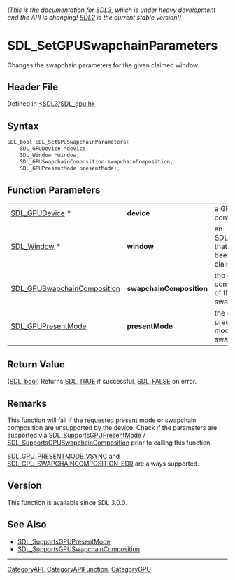 ###### (This is the documentation for SDL3, which is under heavy development and the API is changing! [SDL2](https://wiki.libsdl.org/SDL2/) is the current stable version!)
# SDL_SetGPUSwapchainParameters

Changes the swapchain parameters for the given claimed window.

## Header File

Defined in [<SDL3/SDL_gpu.h>](https://github.com/libsdl-org/SDL/blob/main/include/SDL3/SDL_gpu.h)

## Syntax

```c
SDL_bool SDL_SetGPUSwapchainParameters(
    SDL_GPUDevice *device,
    SDL_Window *window,
    SDL_GPUSwapchainComposition swapchainComposition,
    SDL_GPUPresentMode presentMode);
```

## Function Parameters

|                                                            |                          |                                                    |
| ---------------------------------------------------------- | ------------------------ | -------------------------------------------------- |
| [SDL_GPUDevice](SDL_GPUDevice) *                           | **device**               | a GPU context.                                     |
| [SDL_Window](SDL_Window) *                                 | **window**               | an [SDL_Window](SDL_Window) that has been claimed. |
| [SDL_GPUSwapchainComposition](SDL_GPUSwapchainComposition) | **swapchainComposition** | the desired composition of the swapchain.          |
| [SDL_GPUPresentMode](SDL_GPUPresentMode)                   | **presentMode**          | the desired present mode for the swapchain.        |

## Return Value

([SDL_bool](SDL_bool)) Returns [SDL_TRUE](SDL_TRUE) if successful,
[SDL_FALSE](SDL_FALSE) on error.

## Remarks

This function will fail if the requested present mode or swapchain
composition are unsupported by the device. Check if the parameters are
supported via [SDL_SupportsGPUPresentMode](SDL_SupportsGPUPresentMode) /
[SDL_SupportsGPUSwapchainComposition](SDL_SupportsGPUSwapchainComposition)
prior to calling this function.

[SDL_GPU_PRESENTMODE_VSYNC](SDL_GPU_PRESENTMODE_VSYNC) and
[SDL_GPU_SWAPCHAINCOMPOSITION_SDR](SDL_GPU_SWAPCHAINCOMPOSITION_SDR) are
always supported.

## Version

This function is available since SDL 3.0.0.

## See Also

- [SDL_SupportsGPUPresentMode](SDL_SupportsGPUPresentMode)
- [SDL_SupportsGPUSwapchainComposition](SDL_SupportsGPUSwapchainComposition)

----
[CategoryAPI](CategoryAPI), [CategoryAPIFunction](CategoryAPIFunction), [CategoryGPU](CategoryGPU)

